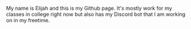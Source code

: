 My name is Elijah and this is my Github page. It's mostly work for my classes in college right now but also has my Discord bot that I am working on in my freetime.
